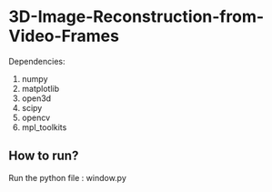 # 3D-Image-Reconstruction-from-Video-Frames

Dependencies:
1. numpy
2. matplotlib
3. open3d
4. scipy
5. opencv
6. mpl_toolkits

## How to run?

Run the python file : window.py
